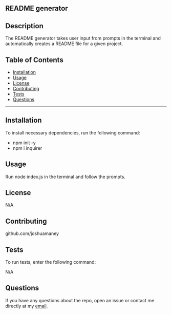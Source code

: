 
## README generator

## Description

The README generator takes user input from prompts in the terminal and automatically creates a README file for a given project.

## Table of Contents

- [Installation](#installation)
- [Usage](#usage)
- [License](#license)
- [Contributing](#contributing)
- [Tests](#tests)
- [Questions](#questions)
----

## Installation
To install necessary dependencies, run the following command:

- npm init -y 
- npm i inquirer

## Usage

Run node index.js in the terminal and follow the prompts.

## License

N/A

## Contributing

github.com/joshuamaney

## Tests
To run tests, enter the following command:

N/A

## Questions
If you have any questions about the repo, open an issue or contact me directly at my [email](joshuaraymaney@gmail.com).
  